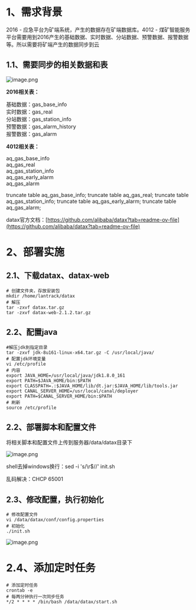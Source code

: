

# 1、需求背景

  
2016 - 应急平台为矿端系统，产生的数据存在矿端数据库。4012 - 煤矿智能服务平台需要用到2016产生的基础数据、实时数据、分站数据、预警数据、报警数据等。所以需要将矿端产生的数据同步到云

## 1.1、需要同步的相关数据和表

![image.png](https://yancey-note-img.oss-cn-beijing.aliyuncs.com/20240412092455.png)

**2016相关表：**

基础数据：gas_base_info  
实时数据：gas_real  
分站数据：gas_station_info  
预警数据：gas_alarm_history  
报警数据：gas_alarm

**4012相关表：**

aq_gas_base_info  
aq_gas_real  
aq_gas_station_info  
aq_gas_early_alarm  
aq_gas_alarm


truncate table aq_gas_base_info;
truncate table aq_gas_real;
truncate table aq_gas_station_info;
truncate table aq_gas_early_alarm;
truncate table aq_gas_alarm;

datax官方文档：[https://github.com/alibaba/datax?tab=readme-ov-file](https://github.com/alibaba/datax?tab=readme-ov-file)

# 2、部署实施

## 2.1、下载datax、datax-web

```
# 创建文件夹，存放安装包
mkdir /home/lantrack/datax
# 解压
tar -zxvf datax.tar.gz
tar -zxvf datax-web-2.1.2.tar.gz
```

## 2.2、配置java

```shell
#解压jdk到指定目录
tar -zxvf jdk-8u161-linux-x64.tar.gz -C /usr/local/java/
# 配置jdk环境变量
vi /etc/profile
# 内容
export JAVA_HOME=/usr/local/java/jdk1.8.0_161
export PATH=$JAVA_HOME/bin:$PATH
export CLASSPATH=.:$JAVA_HOME/lib/dt.jar:$JAVA_HOME/lib/tools.jar
export CANAL_SERVER_HOME=/usr/local/canal/deployer
export PATH=$CANAL_SERVER_HOME/bin:$PATH
# 刷新
source /etc/profile
```



## 2.2、部署脚本和配置文件

将相关脚本和配置文件上传到服务器/data/datax目录下

![image.png](https://yancey-note-img.oss-cn-beijing.aliyuncs.com/20240412092510.png)

shell去掉windows换行：sed -i 's/\r$//' init.sh

乱码解决：CHCP 65001

## 2.3、修改配置，执行初始化

```
# 修改配置文件
vi /data/datax/conf/config.properties
# 初始化
./init.sh
```

![image.png](https://yancey-note-img.oss-cn-beijing.aliyuncs.com/20240412092525.png)

# 2.4、添加定时任务

```
# 添加定时任务
crontab -e
# 每两分钟执行一次同步任务
*/2 * * * * /bin/bash /data/datax/start.sh
```